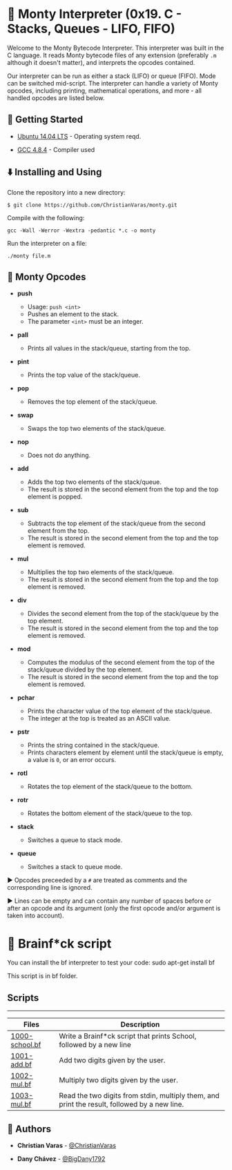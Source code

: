 # :snake: Monty Interpreter (0x19. C - Stacks, Queues - LIFO, FIFO)

Welcome to the Monty Bytecode Interpreter. This interpreter was built in the C language. It reads Monty bytecode files of any extension (preferably `.m` although it doesn't matter), and interprets the opcodes contained.

Our interpreter can be run as either a stack (LIFO) or queue (FIFO). Mode can be switched mid-script. The interpreter can handle a variety of Monty opcodes, including printing, mathematical operations, and more - all handled opcodes are listed below.

## :running: Getting Started

* [Ubuntu 14.04 LTS](http://releases.ubuntu.com/14.04/) - Operating system reqd.

* [GCC 4.8.4](https://gcc.gnu.org/gcc-4.8/) - Compiler used
## :arrow_down: Installing and Using

Clone the repository into a new directory:

```
$ git clone https://github.com/ChristianVaras/monty.git
```
Compile with the following:

```
gcc -Wall -Werror -Wextra -pedantic *.c -o monty
```

Run the interpreter on a file:

```
./monty file.m
```


## :wrench: Monty Opcodes

* **push**
  * Usage: `push <int>`
  * Pushes an element to the stack.
  * The parameter `<int>` must be an integer.

* **pall**
  * Prints all values in the stack/queue, starting from the top.

* **pint**
  * Prints the top value of the stack/queue.

* **pop**
  * Removes the top element of the stack/queue.

* **swap**
  * Swaps the top two elements of the stack/queue.

* **nop**
  * Does not do anything.

* **add**
  * Adds the top two elements of the stack/queue.
  * The result is stored in the second element from the top and the top element is popped.

* **sub**
  * Subtracts the top element of the stack/queue from the second element from the top.
  * The result is stored in the second element from the top and the top element is removed.

* **mul**
  * Multiplies the top two elements of the stack/queue.
  * The result is stored in the second element from the top and the top element is removed.

* **div**
  * Divides the second element from the top of the stack/queue by the top element.
  * The result is stored in the second element from the top and the top element is removed.

* **mod**
  * Computes the modulus of the second element from the top of the stack/queue divided by the top element.
  * The result is stored in the second element from the top and the top element is removed.

* **pchar**
  * Prints the character value of the top element of the stack/queue.
  * The integer at the top is treated as an ASCII value.

* **pstr**
  * Prints the string contained in the stack/queue.
  * Prints characters element by element until the stack/queue is empty, a value is `0`, or an error occurs.

* **rotl**
  * Rotates the top element of the stack/queue to the bottom.

* **rotr**
  * Rotates the bottom element of the stack/queue to the top.

* **stack**
  * Switches a queue to stack mode.

* **queue**
  * Switches a stack to queue mode.

:arrow_forward: Opcodes preceeded by a `#` are treated as comments and the corresponding line is ignored.

:arrow_forward: Lines can be empty and can contain any number of spaces before or after an opcode and its argument (only the first opcode and/or argument is taken into account).

# 🧠​ Brainf*ck script

You can install the bf interpreter to test your code: sudo apt-get install bf

This script is in bf folder.

## Scripts
---

| Files | Description                    |
| ------------- | ------------------------------ |
| [1000-school.bf](https://github.com/ChristianVaras/monty/blob/main/bf/1000-school.bf "1000-school.bf")      | Write a Brainf*ck script that prints School, followed by a new line |
| [1001-add.bf](https://github.com/ChristianVaras/monty/blob/main/bf/1001-add.bf "1001-add.bf")      | Add two digits given by the user.|
| [1002-mul.bf](https://github.com/ChristianVaras/monty/blob/main/bf/1002-mul.bf "1002-mul.bf")      | Multiply two digits given by the user.|
| [1003-mul.bf](https://github.com/ChristianVaras/monty/blob/main/bf/1003-mul.bf "1003-mul.bf")      | Read the two digits from stdin, multiply them, and print the result, followed by a new line.|

## :blue_book: Authors

* **Christian Varas** - [@ChristianVaras](https://github.com/ChristianVaras)

* **Dany Chávez** - [@BigDany1792](https://github.com/BigDany1792)
